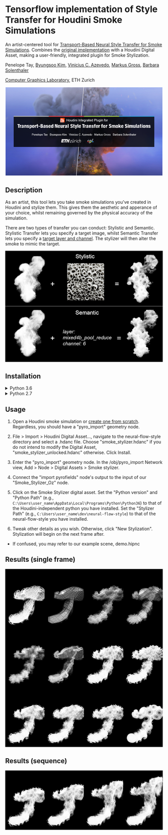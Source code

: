 # Tensorflow implementation of Style Transfer for Houdini Smoke Simulations

An artist-centered tool for [Transport-Based Neural Style Transfer for Smoke Simulations](http://www.byungsoo.me/project/neural-flow-style). Combines the [original implementation](https://gitlab.com/kimby/neural-flow-style) with a Houdini Digital Asset, making a user-friendly, integrated plugin for Smoke Stylization.

Penelope Tay, [Byungsoo Kim](http://www.byungsoo.me), [Vinicius C. Azevedo](http://graphics.ethz.ch/~vviniciu/), [Markus Gross](https://graphics.ethz.ch/people/grossm), [Barbara Solenthaler](https://graphics.ethz.ch/~sobarbar/)

[Computer Graphics Laboratory](https://cgl.ethz.ch/), ETH Zurich

![teaser](./asset/teaser.png)
## Description
As an artist, this tool lets you take smoke simulations you've created in Houdini and stylize them. This gives them the aesthetic and apperance of your choice, whilst remaining governed by the physical accuracy of the simulation.

There are two types of transfer you can conduct: Stylistic and Semantic. Stylistic Transfer lets you specify a target image, whilst Semantic Transfer lets you specify a [target layer and channel](http://storage.googleapis.com/deepdream/visualz/tensorflow_inception/index.html). The stylizer will then alter the smoke to mimic the target.

![style_sem](./asset/style_sem.png)

## Installation
<details><summary>Python 3.6</summary>
<p>
Use this installation method unless you have very specific requirements

1. Ensure you have Python 3.6 installed and on your Environment Path. If not, [download it](https://www.python.org/downloads/release/python-360/).

2. Download the necessary libraries. Install these via command prompt:

        pip install --user --upgrade tensorflow-gpu==1.12 tqdm matplotlib Pillow imageio scipy scikit-image

3. Download [CUDA](https://developer.nvidia.com/cuda-90-download-archive) and [CuDNN](https://developer.nvidia.com/rdp/form/cudnn-download-survey) and add them on your Environment Path.
* You may need to create a NVIDIA Developer Account to download CuDNN.
* Please Download cuDNN v7.6.3 (August 23, 2019), for CUDA 9.0.

4. Open the command prompt and download our code:

        git clone https://gitlab.com/ozeuth/neural-flow-style.git

5. Ensure you have Houdini installed. If not, [download it](https://www.sidefx.com/download/).
* You do not need the commercial version.

</p></details>
<details><summary>Python 2.7</summary>
<p>
Whilst Houdini (as of 8/26/2019), runs off Python 2.7, you still need a second copy should you wish to proceed with this method. The reason being Tensorflow is not technically not supported for Python 2.7, and a special setup is required. 
This problem may be trivialised for Linux users, who benefit from both a flexible Python environment for Houdini and Tensorflow support for Python 2.7.

1. Ensure you have a Houdini-independent Python 2.7 installed and on your Environment Path. If not, [download it](https://www.python.org/download/releases/2.7/)

2. Download the necessary libraries. You must get [Numpy, Scipy](https://www.lfd.uci.edu/~gohlke/pythonlibs/#numpy), [Pillow](https://files.pythonhosted.org/packages/0e/81/158a63ff32ea444d4f858a9475da98a956ef5cd3011f677c6c5c8064efe5/Pillow-6.1.0-cp27-cp27m-win_amd64.whl) and [Tensorflow](https://github.com/fo40225/tensorflow-windows-wheel/blob/master/1.10.0/py27/GPU/cuda92cudnn72avx2/tensorflow_gpu-1.10.0-cp27-cp27m-win_amd64.whl) from these exact wheels, and install the rest via command prompt:

        pip install --user --upgrade tqdm matplotlib imageio scikit-image

* For numpy and scipy, install "numpy-1.16.4+mkl-cp27-cp27m-win_amd64.whl" and "scipy-1.2.2-cp27-cp27m-win_amd64.whl" respectively. Numpy must be installed first.
* You will receive incompatability warnings. Ignore them, they are not relevant in this particular context.
3. Download [CUDA](https://developer.nvidia.com/cuda-92-download-archive) and [CuDNN](https://developer.nvidia.com/rdp/form/cudnn-download-survey) and add them on your Environment Path.
* You may need to create a NVIDIA Developer Account to download CuDNN.
* Please Download cuDNN v7.6.3 (August 23, 2019), for CUDA 9.2.

4. Open the command prompt and download our code:

        git clone https://gitlab.com/ozeuth/neural-flow-style.git

5. Ensure you have Houdini installed. If not, [download it](https://www.sidefx.com/download/).
* You do not need the commercial version.

</p></details>

## Usage
1. Open a Houdini smoke simulation or [create one from scratch](https://www.youtube.com/watch?v=aMSJ1v6xCag). Regardless, you should have a "pyro_import" geometry node.
2. File > Import > Houdini Digital Asset..., navigate to the neural-flow-style directory and select a .hdanc file. Choose "smoke_stylizer.hdanc" if you do not intend to modify the Digital Asset, "smoke_stylizer_unlocked.hdanc" otherwise. Click Install.
3. Enter the "pyro_import" geometry node. In the /obj/pyro_import Network view, Add > Node > Digital Assets > Smoke stylizer.
4. Connect the "import pyrofields" node's output to the input of our "Smoke_Stylizer_Oz" node.

5. Click on the Smoke Stylizer digital asset. Set the "Python version" and "Python Path" (e.g., `C:\Users\user_name\AppData\Local\Programs\Python\Python36`) to that of the Houdini-independent python you have installed. Set the "Stylizer Path" (e.g., `C:\Users\user_name\dev\neural-flow-style`) to that of the neural-flow-style you have installed. 

6. Tweak other details as you wish. Otherwise, click "New Stylization". Stylization will begin on the next frame after.

* If confused, you may refer to our example scene, demo.hipnc

## Results (single frame)
![single](./asset/single.png)
## Results (sequence)
![sequence](./asset/sequence.png)
